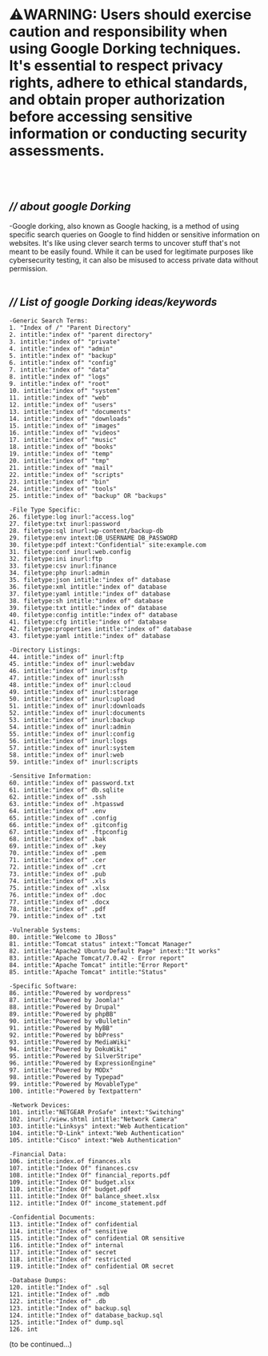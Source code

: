     
# :warning:**WARNING: Users should exercise caution and responsibility when using Google Dorking techniques. It's essential to respect privacy rights, adhere to ethical standards, and obtain proper authorization before accessing sensitive information or conducting security assessments.**      
<br />
<br />
  
## *// about google Dorking*        

-Google dorking, also known as Google hacking, is a method of using specific search queries on Google to find hidden or sensitive information on websites. It's like using clever search terms to uncover stuff that's not meant to be easily found. While it can be used for legitimate purposes like cybersecurity testing, it can also be misused to access private data without permission.
<br />
<br />
## *// List of google Dorking ideas/keywords*           

    -Generic Search Terms:
    1. "Index of /" "Parent Directory"
    2. intitle:"index of" "parent directory"
    3. intitle:"index of" "private"
    4. intitle:"index of" "admin"
    5. intitle:"index of" "backup"
    6. intitle:"index of" "config"
    7. intitle:"index of" "data"
    8. intitle:"index of" "logs"
    9. intitle:"index of" "root"
    10. intitle:"index of" "system"
    11. intitle:"index of" "web"
    12. intitle:"index of" "users"
    13. intitle:"index of" "documents"
    14. intitle:"index of" "downloads"
    15. intitle:"index of" "images"
    16. intitle:"index of" "videos"
    17. intitle:"index of" "music"
    18. intitle:"index of" "books"
    19. intitle:"index of" "temp"
    20. intitle:"index of" "tmp"
    21. intitle:"index of" "mail"
    22. intitle:"index of" "scripts"
    23. intitle:"index of" "bin"
    24. intitle:"index of" "tools"
    25. intitle:"index of" "backup" OR "backups"

    -File Type Specific:
    26. filetype:log inurl:"access.log"
    27. filetype:txt inurl:password
    28. filetype:sql inurl:wp-content/backup-db
    29. filetype:env intext:DB_USERNAME DB_PASSWORD
    30. filetype:pdf intext:"Confidential" site:example.com
    31. filetype:conf inurl:web.config
    32. filetype:ini inurl:ftp
    33. filetype:csv inurl:finance
    34. filetype:php inurl:admin
    35. filetype:json intitle:"index of" database
    36. filetype:xml intitle:"index of" database
    37. filetype:yaml intitle:"index of" database
    38. filetype:sh intitle:"index of" database
    39. filetype:txt intitle:"index of" database
    40. filetype:config intitle:"index of" database
    41. filetype:cfg intitle:"index of" database
    42. filetype:properties intitle:"index of" database
    43. filetype:yaml intitle:"index of" database
    
    -Directory Listings:
    44. intitle:"index of" inurl:ftp
    45. intitle:"index of" inurl:webdav
    46. intitle:"index of" inurl:sftp
    47. intitle:"index of" inurl:ssh
    48. intitle:"index of" inurl:cloud
    49. intitle:"index of" inurl:storage
    50. intitle:"index of" inurl:upload
    51. intitle:"index of" inurl:downloads
    52. intitle:"index of" inurl:documents
    53. intitle:"index of" inurl:backup
    54. intitle:"index of" inurl:admin
    55. intitle:"index of" inurl:config
    56. intitle:"index of" inurl:logs
    57. intitle:"index of" inurl:system
    58. intitle:"index of" inurl:web
    59. intitle:"index of" inurl:scripts
    
    -Sensitive Information:
    60. intitle:"index of" password.txt
    61. intitle:"index of" db.sqlite
    62. intitle:"index of" .ssh
    63. intitle:"index of" .htpasswd
    64. intitle:"index of" .env
    65. intitle:"index of" .config
    66. intitle:"index of" .gitconfig
    67. intitle:"index of" .ftpconfig
    68. intitle:"index of" .bak
    69. intitle:"index of" .key
    70. intitle:"index of" .pem
    71. intitle:"index of" .cer
    72. intitle:"index of" .crt
    73. intitle:"index of" .pub
    74. intitle:"index of" .xls
    75. intitle:"index of" .xlsx
    76. intitle:"index of" .doc
    77. intitle:"index of" .docx
    78. intitle:"index of" .pdf
    79. intitle:"index of" .txt
    
    -Vulnerable Systems:
    80. intitle:"Welcome to JBoss"
    81. intitle:"Tomcat status" intext:"Tomcat Manager"
    82. intitle:"Apache2 Ubuntu Default Page" intext:"It works"
    83. intitle:"Apache Tomcat/7.0.42 - Error report"
    84. intitle:"Apache Tomcat" intitle:"Error Report"
    85. intitle:"Apache Tomcat" intitle:"Status"
    
    -Specific Software:
    86. intitle:"Powered by wordpress"
    87. intitle:"Powered by Joomla!"
    88. intitle:"Powered by Drupal"
    89. intitle:"Powered by phpBB"
    90. intitle:"Powered by vBulletin"
    91. intitle:"Powered by MyBB"
    92. intitle:"Powered by bbPress"
    93. intitle:"Powered by MediaWiki"
    94. intitle:"Powered by DokuWiki"
    95. intitle:"Powered by SilverStripe"
    96. intitle:"Powered by ExpressionEngine"
    97. intitle:"Powered by MODx"
    98. intitle:"Powered by Typepad"
    99. intitle:"Powered by MovableType"
    100. intitle:"Powered by Textpattern"
    
    -Network Devices:
    101. intitle:"NETGEAR ProSafe" intext:"Switching"
    102. inurl:/view.shtml intitle:"Network Camera"
    103. intitle:"Linksys" intext:"Web Authentication"
    104. intitle:"D-Link" intext:"Web Authentication"
    105. intitle:"Cisco" intext:"Web Authentication"
    
    -Financial Data:
    106. intitle:index.of finances.xls
    107. intitle:"Index Of" finances.csv
    108. intitle:"Index Of" financial_reports.pdf
    109. intitle:"Index Of" budget.xlsx
    110. intitle:"Index Of" budget.pdf
    111. intitle:"Index Of" balance_sheet.xlsx
    112. intitle:"Index Of" income_statement.pdf
    
    -Confidential Documents:
    113. intitle:"Index of" confidential
    114. intitle:"Index of" sensitive
    115. intitle:"Index of" confidential OR sensitive
    116. intitle:"Index of" internal
    117. intitle:"Index of" secret
    118. intitle:"Index of" restricted
    119. intitle:"Index of" confidential OR secret
    
    -Database Dumps:
    120. intitle:"Index of" .sql
    121. intitle:"Index of" .mdb
    122. intitle:"Index of" .db
    123. intitle:"Index of" backup.sql
    124. intitle:"Index of" database_backup.sql
    125. intitle:"Index of" dump.sql
    126. int

(to be continued...)                        








